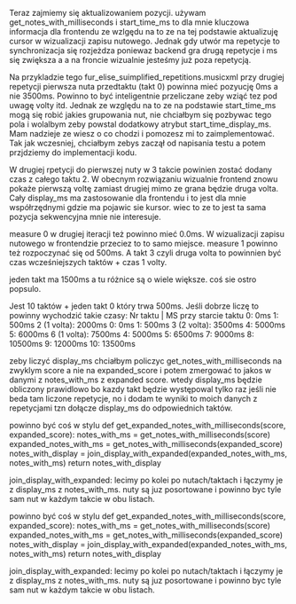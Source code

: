  Teraz zajmiemy się aktualizowaniem pozycji. używam get_notes_with_milliseconds i start_time_ms to dla mnie kluczowa informacja dla frontendu ze wzlgędu na to ze na tej podstawie aktualizuję cursor w wizualizacji zapisu nutowego. Jednak gdy utwór ma repetycje to synchronizacja się rozjeżdza poniewaz backend gra drugą repetycje i ms się zwiększa a a na froncie wizualnie jesteśmy już poza repetycją.

Na przykladzie tego fur_elise_suimplified_repetitions.musicxml  przy drugiej repetycji pierwsza nuta przedtaktu (takt 0) powinna mieć pozyucję 0ms a nie 3500ms. Powinno to być inteligentnie przeliczane zeby wziąć tez pod uwagę volty itd.
Jednak ze względu na to ze na podstawie start_time_ms mogą się robić jakies grupowania nut, nie chciałbym się pozbywac tego pola i wolalbym zeby powstal dodatkowy atrybut  start_time_display_ms. Mam nadzieje ze wiesz o co chodzi i pomozesz mi to zaimplementować. Tak jak wczesniej, chciałbym zebys zaczął od napisania testu a potem przjdziemy do implementacji kodu.
 
  W drugiej rpetycji do pierwszej nuty w 3 takcie powinien zostać dodany czas z całego taktu 2. W obecnym rozwiązaniu wizualnie frontend znowu pokaże pierwszą voltę zamiast drugiej mimo ze grana będzie druga volta. 
  Cały display_ms ma zastosowanie dla frontendu i to jest dla mnie współrzędnymi gdzie ma pojawic sie kursor. wiec to ze to jest ta sama pozycja sekwencyjna mnie nie interesuje.
 
 
 measure 0 w drugiej iteracji też powinno mieć 0.0ms. W wizualizacji zapisu nutowego w frontendzie przeciez to to samo miejsce. measure 1 powinno też rozpoczynać się od 500ms.
  A takt 3 czyli druga volta to powinnien być czas wcześniejszych taktów + czas 1 volty.



 jeden takt ma 1500ms a tu różnice są o wiele większe. coś sie ostro popsulo.

Jest 10 taktów + jeden takt 0 który trwa 500ms.
Jeśli dobrze liczę to powinny wychodzić takie czasy:
Nr taktu | MS przy starcie taktu
0: 0ms
1: 500ms
2 (1 volta): 2000ms
0: 0ms
1: 500ms
3 (2 volta): 3500ms
4: 5000ms
5: 6000ms
6 (1 volta): 7500ms
4: 5000ms
5: 6500ms
7: 9000ms
8: 10500ms
9: 12000ms
10: 13500ms


zeby liczyć display_ms chciałbym policzyc get_notes_with_milliseconds na zwyklym score a nie na expanded_score i potem zmergować to jakos  w danymi z notes_with_ms z expanded score. 
wtedy display_ms będzie obliczony prawidlowo 
bo kazdy takt będzie występowal tylko raz jeśli nie beda tam liczone repetycje, no i dodam te wyniki to moich danych z repetycjami tzn dołącze display_ms do odpowiednich taktów.

powinno być coś w stylu
def get_expanded_notes_with_milliseconds(score, expanded_score):
notes_with_ms = get_notes_with_milliseconds(score)
expanded_notes_with_ms = get_notes_with_milliseconds(expanded_score)
notes_with_display = join_display_with_expanded(expanded_notes_with_ms, notes_with_ms)
return notes_with_display

join_display_with_expanded:
lecimy po kolei po nutach/taktach i łączymy je z display_ms z notes_with_ms. nuty są juz posortowane i powinno byc tyle sam nut w każdym takcie w obu listach.



powinno być coś w stylu
def get_expanded_notes_with_milliseconds(score, expanded_score):
notes_with_ms = get_notes_with_milliseconds(score)
expanded_notes_with_ms = get_notes_with_milliseconds(expanded_score)
notes_with_display = join_display_with_expanded(expanded_notes_with_ms, notes_with_ms)
return notes_with_display

join_display_with_expanded:
lecimy po kolei po nutach/taktach i łączymy je z display_ms z notes_with_ms. nuty są juz posortowane i powinno byc tyle sam nut w każdym takcie w obu listach.